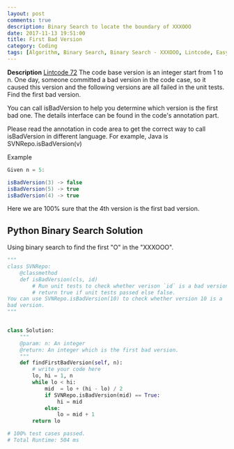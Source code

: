 ```yaml
---
layout: post
comments: true
description: Binary Search to locate the boundary of XXXOOO
date: 2017-11-13 19:51:00
title: First Bad Version
category: Coding
tags: [Algorithm, Binary Search, Binary Search - XXXOOO, Lintcode, Easy, Python]
---
```


**Description**
[Lintcode 72](http://www.lintcode.com/en/problem/first-bad-version/)
The code base version is an integer start from 1 to n. One day, someone committed a bad version in the code case, so it caused this version and the following versions are all failed in the unit tests. Find the first bad version.

You can call isBadVersion to help you determine which version is the first bad one. The details interface can be found in the code's annotation part.

Please read the annotation in code area to get the correct way to call isBadVersion in different language. For example, Java is SVNRepo.isBadVersion(v)

Example
```java
Given n = 5:

isBadVersion(3) -> false
isBadVersion(5) -> true
isBadVersion(4) -> true
```
Here we are 100% sure that the 4th version is the first bad version.


## Python Binary Search Solution
Using binary search to find the first "O" in the "XXXOOO".

```python
"""
class SVNRepo:
    @classmethod
    def isBadVersion(cls, id)
        # Run unit tests to check whether verison `id` is a bad version
        # return true if unit tests passed else false.
You can use SVNRepo.isBadVersion(10) to check whether version 10 is a 
bad version.
"""


class Solution:
    """
    @param: n: An integer
    @return: An integer which is the first bad version.
    """
    def findFirstBadVersion(self, n):
        # write your code here
        lo, hi = 1, n
        while lo < hi:
            mid  = lo + (hi - lo) / 2
            if SVNRepo.isBadVersion(mid) == True:
                hi = mid
            else:
                lo = mid + 1
        return lo

# 100% test cases passed. 
# Total Runtime: 504 ms
```

